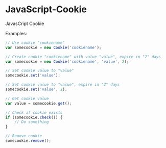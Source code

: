 JavaScript-Cookie
=================

JavasCript Cookie



Examples:

`````javascript
// Use cookie "cookiename"
var somecookie = new Cookie('cookiename');

// Create cookie "cookiename" with value "value", expire in "2" days
var somecookie = new Cookie('cookiename', 'value', 2);

// Set cookie value to "value"
somecookie.set('value');

// Set cookie value to "value", expire in "2" days
somecookie.set('value', 2);

// Get cookie value
var value = somecookie.get();

// Check if cookie exists
if (somecookie.check()) {
	// Do something
}

// Remove cookie
somecookie.remove();
`````
